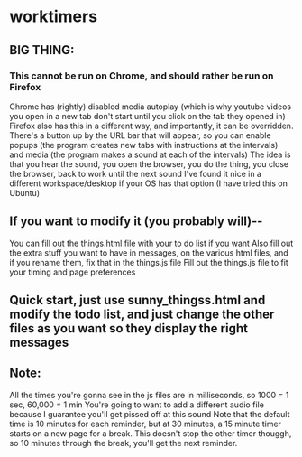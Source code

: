 # worktimers

## BIG THING:
### This cannot be run on Chrome, and should rather be run on Firefox
Chrome has (rightly) disabled media autoplay (which is why youtube videos you open in  a new tab don't start until you click on the tab they opened in)
Firefox also has this in a different way, and importantly, it can be overridden. There's a button up by the URL bar that will appear, so you can enable popups (the program creates new tabs with instructions at the intervals) and media (the program makes a sound at each of the intervals)
The idea is that you hear the sound, you open the browser, you do the thing, you close the browser, back to work until the next sound
I've found it nice in a different workspace/desktop if your OS has that option (I have tried this on Ubuntu)
## If you want to modify it (you probably will)--
You can fill out the things.html file with your to do list if you want
Also fill out the extra stuff you want to have in messages, on the various html files, and if you rename them, fix that in the things.js file
Fill out the things.js file to fit your timing and page preferences

## Quick start, just use sunny_thingss.html and modify the todo list, and just change the other files as you want so they display the right messages

## Note:
All the times you're gonna see in the js files are in milliseconds, so 1000 = 1 sec, 60,000 = 1 min
You're going to want to add a different audio file because I guarantee you'll get pissed off at this sound
Note that the default time is 10 minutes for each reminder, but at 30 minutes, a 15 minute timer starts on a new page for a break. This doesn't stop the other timer thouggh, so 10 minutes through the break, you'll get the next reminder.